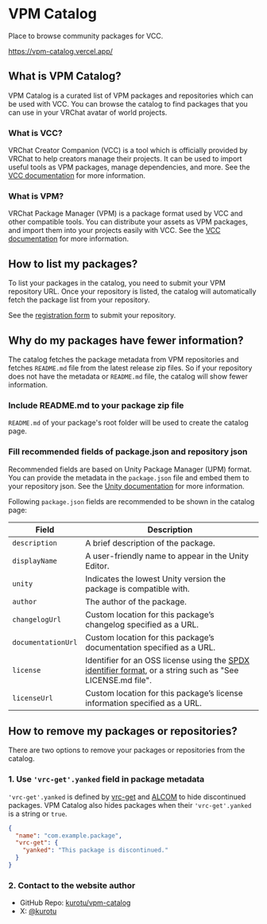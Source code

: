# VPM Catalog

Place to browse community packages for VCC.

https://vpm-catalog.vercel.app/

## What is VPM Catalog?

VPM Catalog is a curated list of VPM packages and repositories which can be used with VCC.
You can browse the catalog to find packages that you can use in your VRChat avatar of world projects.

### What is VCC?

VRChat Creator Companion (VCC) is a tool which is officially provided by VRChat to help creators manage their projects.
It can be used to import useful tools as VPM packages, manage dependencies, and more.
See the [VCC documentation](https://vcc.docs.vrchat.com/) for more information.

### What is VPM?

VRChat Package Manager (VPM) is a package format used by VCC and other compatible tools.
You can distribute your assets as VPM packages, and import them into your projects easily with VCC.
See the [VCC documentation](https://vcc.docs.vrchat.com/vpm/) for more information.

## How to list my packages?

To list your packages in the catalog, you need to submit your VPM repository URL.
Once your repository is listed, the catalog will automatically fetch the package list from your repository.

See the [registration form](https://docs.google.com/forms/d/e/1FAIpQLSc4nvnKJAbHkvygU-CT3Ms0viUm3dv_i_66R7c22tQSZ-f1Ow/viewform?usp=sf_link) to submit your repository.

## Why do my packages have fewer information?

The catalog fetches the package metadata from VPM repositories and fetches `README.md` file from the latest release zip files.
So if your repository does not have the metadata or `README.md` file, the catalog will show fewer information.

### Include README.md to your package zip file

`README.md` of your package's root folder will be used to create the catalog page.

### Fill recommended fields of package.json and repository json

Recommended fields are based on Unity Package Manager (UPM) format. You can provide the metadata in the `package.json` file and embed them to your repository json.
See the [Unity documentation](https://docs.unity3d.com/2022.3/Documentation/Manual/upm-manifestPkg.html) for more information.

Following `package.json` fields are recommended to be shown in the catalog page:

| Field | Description |
|---|---|
| `description` | A brief description of the package. |
| `displayName` | A user-friendly name to appear in the Unity Editor. |
| `unity` | Indicates the lowest Unity version the package is compatible with. |
| `author` | The author of the package. |
| `changelogUrl` | Custom location for this package’s changelog specified as a URL. |
| `documentationUrl` | Custom location for this package’s documentation specified as a URL. |
| `license` | Identifier for an OSS license using the [SPDX identifier format](https://spdx.org/licenses/), or a string such as "See LICENSE.md file". |
| `licenseUrl` | Custom location for this package’s license information specified as a URL. |

## How to remove my packages or repositories?

There are two options to remove your packages or repositories from the catalog.

### 1. Use `'vrc-get'.yanked` field in package metadata

`'vrc-get'.yanked` is defined by [vrc-get](https://github.com/vrc-get/vrc-get) and [ALCOM](https://github.com/vrc-get/vrc-get/blob/master/vrc-get-gui/README.md) to hide discontinued packages.
VPM Catalog also hides packages when their `'vrc-get'.yanked` is a string or `true`.

```json
{
  "name": "com.example.package",
  "vrc-get": {
    "yanked": "This package is discontinued."
  }
}
```

### 2. Contact to the website author

- GitHub Repo: [kurotu/vpm-catalog](https://github.com/kurotu/vpm-catalog)
- X: [@kurotu](https://x.com/kurotu)
